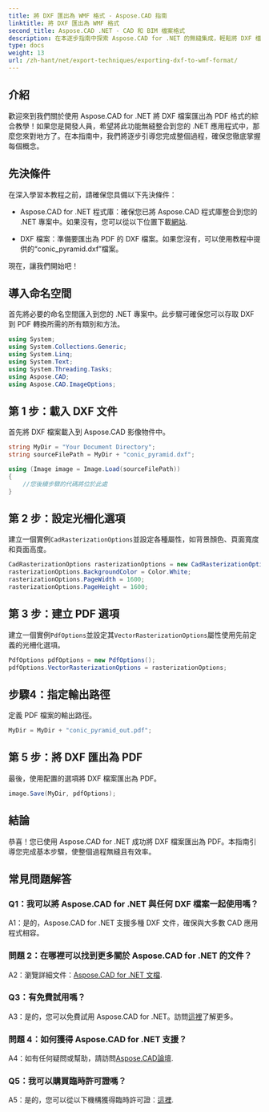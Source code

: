 ```yaml
---
title: 將 DXF 匯出為 WMF 格式 - Aspose.CAD 指南
linktitle: 將 DXF 匯出為 WMF 格式
second_title: Aspose.CAD .NET - CAD 和 BIM 檔案格式
description: 在本逐步指南中探索 Aspose.CAD for .NET 的無縫集成，輕鬆將 DXF 檔案匯出為 PDF。
type: docs
weight: 13
url: /zh-hant/net/export-techniques/exporting-dxf-to-wmf-format/
---
```

## 介紹

歡迎來到我們關於使用 Aspose.CAD for .NET 將 DXF 檔案匯出為 PDF 格式的綜合教學！如果您是開發人員，希望將此功能無縫整合到您的 .NET 應用程式中，那麼您來對地方了。在本指南中，我們將逐步引導您完成整個過程，確保您徹底掌握每個概念。

## 先決條件

在深入學習本教程之前，請確保您具備以下先決條件：

-  Aspose.CAD for .NET 程式庫：確保您已將 Aspose.CAD 程式庫整合到您的 .NET 專案中。如果沒有，您可以從以下位置下載[網站](https://releases.aspose.com/cad/net/).

- DXF 檔案：準備要匯出為 PDF 的 DXF 檔案。如果您沒有，可以使用教程中提供的“conic_pyramid.dxf”檔案。

現在，讓我們開始吧！

## 導入命名空間

首先將必要的命名空間匯入到您的 .NET 專案中。此步驟可確保您可以存取 DXF 到 PDF 轉換所需的所有類別和方法。

```csharp
using System;
using System.Collections.Generic;
using System.Linq;
using System.Text;
using System.Threading.Tasks;
using Aspose.CAD;
using Aspose.CAD.ImageOptions;
```

## 第 1 步：載入 DXF 文件

首先將 DXF 檔案載入到 Aspose.CAD 影像物件中。

```csharp
string MyDir = "Your Document Directory";
string sourceFilePath = MyDir + "conic_pyramid.dxf";

using (Image image = Image.Load(sourceFilePath))
{
    //您後續步驟的代碼將位於此處
}
```

## 第 2 步：設定光柵化選項

建立一個實例`CadRasterizationOptions`並設定各種屬性，如背景顏色、頁面寬度和頁面高度。

```csharp
CadRasterizationOptions rasterizationOptions = new CadRasterizationOptions();
rasterizationOptions.BackgroundColor = Color.White;
rasterizationOptions.PageWidth = 1600;
rasterizationOptions.PageHeight = 1600;
```

## 第 3 步：建立 PDF 選項

建立一個實例`PdfOptions`並設定其`VectorRasterizationOptions`屬性使用先前定義的光柵化選項。

```csharp
PdfOptions pdfOptions = new PdfOptions();
pdfOptions.VectorRasterizationOptions = rasterizationOptions;
```

## 步驟4：指定輸出路徑

定義 PDF 檔案的輸出路徑。

```csharp
MyDir = MyDir + "conic_pyramid_out.pdf";
```

## 第 5 步：將 DXF 匯出為 PDF

最後，使用配置的選項將 DXF 檔案匯出為 PDF。

```csharp
image.Save(MyDir, pdfOptions);
```

## 結論

恭喜！您已使用 Aspose.CAD for .NET 成功將 DXF 檔案匯出為 PDF。本指南引導您完成基本步驟，使整個過程無縫且有效率。

## 常見問題解答

### Q1：我可以將 Aspose.CAD for .NET 與任何 DXF 檔案一起使用嗎？

A1：是的，Aspose.CAD for .NET 支援多種 DXF 文件，確保與大多數 CAD 應用程式相容。

### 問題 2：在哪裡可以找到更多關於 Aspose.CAD for .NET 的文件？

 A2：瀏覽詳細文件：[Aspose.CAD for .NET 文檔](https://reference.aspose.com/cad/net/).

### Q3：有免費試用嗎？

A3：是的，您可以免費試用 Aspose.CAD for .NET。訪問[這裡](https://releases.aspose.com/)了解更多。

### 問題 4：如何獲得 Aspose.CAD for .NET 支援？

A4：如有任何疑問或幫助，請訪問[Aspose.CAD論壇](https://forum.aspose.com/c/cad/19).

### Q5：我可以購買臨時許可證嗎？

 A5：是的，您可以從以下機構獲得臨時許可證：[這裡](https://purchase.aspose.com/temporary-license/).